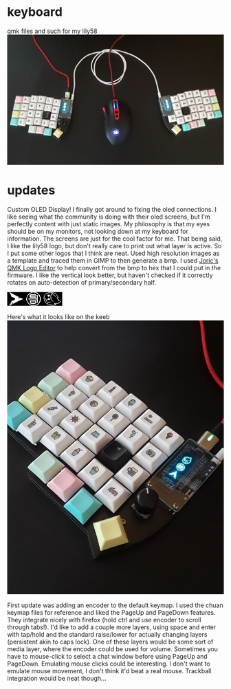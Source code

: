 # keyboard
qmk files and such for my lily58
![Peripherals](/images/full.jpg)

# updates

Custom OLED Display!
I finally got around to fixing the oled connections. I like seeing what the community is doing with their oled screens, but I'm perfectly content with just static images. My philosophy is that my eyes should be on my monitors, not looking down at my keyboard for information. The screens are just for the cool factor for me. That being said, I like the lily58 logo, but don't really care to print out what layer is active. So I put some other logos that I think are neat. Used high resolution images as a template and traced them in GIMP to then generate a bmp. I used [Joric's QMK Logo Editor](joric.github.io/qle) to help convert from the bmp to hex that I could put in the firmware. I like the vertical look better, but haven't checked if it correctly rotates on auto-detection of primary/secondary half.

![Custom Logo](/images/triplelogo.bmp)

Here's what it looks like on the keeb
![Triple Logo](/images/lefthalf.jpg)

First update was adding an encoder to the default keymap. I used the chuan keymap files for reference and liked the PageUp and PageDown features. They integrate nicely with firefox (hold ctrl and use encoder to scroll through tabs!). 
I'd like to add a couple more layers, using space and enter with tap/hold and the standard raise/lower for actually changing layers (persistent akin to caps lock). One of these layers would be some sort of media layer, where the encoder could be used for volume. Sometimes you have to mouse-click to select a chat window before using PageUp and PageDown. Emulating mouse clicks could be interesting. I don't want to emulate mouse movement, I don't think it'd beat a real mouse. Trackball integration would be neat though...
